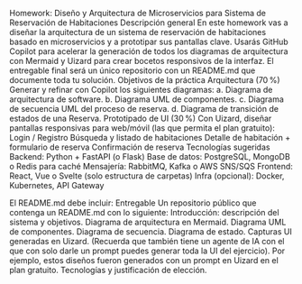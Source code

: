 Homework: Diseño y Arquitectura de Microservicios para Sistema de Reservación de Habitaciones
Descripción general
En este homework vas a diseñar la arquitectura de un sistema de reservación de habitaciones basado en microservicios y a prototipar sus pantallas clave. Usarás GitHub Copilot para acelerar la generación de todos los diagramas de arquitectura con Mermaid y Uizard para crear bocetos responsivos de la interfaz. El entregable final será un único repositorio con un README.md que documente toda tu solución.
Objetivos de la práctica
Arquitectura (70 %)
Generar y refinar con Copilot los siguientes diagramas:
 a. Diagrama de arquitectura de software.
 b. Diagrama UML de componentes.
 c. Diagrama de secuencia UML del proceso de reserva.
 d. Diagrama de transición de estados de una Reserva.
Prototipado de UI (30 %)
Con Uizard, diseñar pantallas responsivas para web/móvil (las que permita el plan gratuito):
Login / Registro
Búsqueda y listado de habitaciones
Detalle de habitación + formulario de reserva
Confirmación de reserva
Tecnologías sugeridas
Backend: Python + FastAPI (o Flask)
Base de datos: PostgreSQL, MongoDB o Redis para caché
Mensajería: RabbitMQ, Kafka o AWS SNS/SQS
Frontend: React, Vue o Svelte (solo estructura de carpetas)
Infra (opcional): Docker, Kubernetes, API Gateway

El README.md debe incluir:
Entregable
Un repositorio público que contenga un README.md con lo siguiente:
Introducción: descripción del sistema y objetivos.
Diagrama de arquitectura en Mermaid.
Diagrama UML de componentes.
Diagrama de secuencia.
Diagrama de estado.
Capturas UI generadas en Uizard. (Recuerda que también tiene un agente de IA con el que con solo darle un prompt puedes generar toda la UI del ejercicio). Por ejemplo, estos diseños fueron generados con un prompt en Uizard en el plan gratuito.
Tecnologías y justificación de elección.
